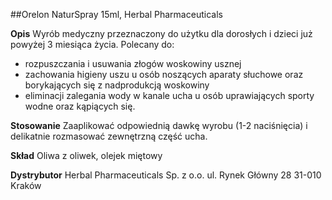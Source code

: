 ##Orelon NaturSpray 15ml, Herbal Pharmaceuticals

**Opis** Wyrób medyczny przeznaczony do użytku dla dorosłych i dzieci już powyżej 3 miesiąca życia. Polecany do:
- rozpuszczania i usuwania złogów woskowiny usznej
- zachowania higieny uszu u osób noszących aparaty słuchowe oraz borykających się z nadprodukcją woskowiny
- eliminacji zalegania wody w kanale ucha u osób uprawiających sporty wodne oraz kąpiących się.

**Stosowanie** Zaaplikować odpowiednią dawkę wyrobu (1-2 naciśnięcia) i delikatnie rozmasować zewnętrzną część ucha.

**Skład** Oliwa z oliwek, olejek miętowy

**Dystrybutor** Herbal Pharmaceuticals Sp. z o.o.
ul. Rynek Główny 28 31-010 Kraków
